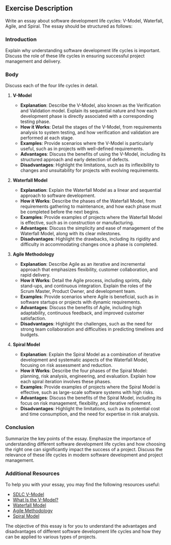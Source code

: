 ## Exercise Description

Write an essay about software development life cycles: V-Model, Waterfall, Agile, and Spiral. The essay should be structured as follows:

### Introduction

Explain why understanding software development life cycles is important. Discuss the role of these life cycles in ensuring successful project management and delivery.

### Body

Discuss each of the four life cycles in detail.

1. **V-Model**

   - **Explanation**: Describe the V-Model, also known as the Verification and Validation model. Explain its sequential nature and how each development phase is directly associated with a corresponding testing phase.
   - **How it Works**: Detail the stages of the V-Model, from requirements analysis to system testing, and how verification and validation are performed at each stage.
   - **Examples**: Provide scenarios where the V-Model is particularly useful, such as in projects with well-defined requirements.
   - **Advantages**: Discuss the benefits of using the V-Model, including its structured approach and early detection of defects.
   - **Disadvantages**: Highlight the limitations, such as its inflexibility to changes and unsuitability for projects with evolving requirements.

2. **Waterfall Model**

   - **Explanation**: Explain the Waterfall Model as a linear and sequential approach to software development.
   - **How it Works**: Describe the phases of the Waterfall Model, from requirements gathering to maintenance, and how each phase must be completed before the next begins.
   - **Examples**: Provide examples of projects where the Waterfall Model is effective, such as in construction or manufacturing.
   - **Advantages**: Discuss the simplicity and ease of management of the Waterfall Model, along with its clear milestones.
   - **Disadvantages**: Highlight the drawbacks, including its rigidity and difficulty in accommodating changes once a phase is completed.

3. **Agile Methodology**

   - **Explanation**: Describe Agile as an iterative and incremental approach that emphasizes flexibility, customer collaboration, and rapid delivery.
   - **How it Works**: Detail the Agile process, including sprints, daily stand-ups, and continuous integration. Explain the roles of the Scrum Master, Product Owner, and development team.
   - **Examples**: Provide scenarios where Agile is beneficial, such as in software startups or projects with dynamic requirements.
   - **Advantages**: Discuss the benefits of Agile, including high adaptability, continuous feedback, and improved customer satisfaction.
   - **Disadvantages**: Highlight the challenges, such as the need for strong team collaboration and difficulties in predicting timelines and budgets.

4. **Spiral Model**

   - **Explanation**: Explain the Spiral Model as a combination of iterative development and systematic aspects of the Waterfall Model, focusing on risk assessment and reduction.
   - **How it Works**: Describe the four phases of the Spiral Model: planning, risk analysis, engineering, and evaluation. Explain how each spiral iteration involves these phases.
   - **Examples**: Provide examples of projects where the Spiral Model is effective, such as large-scale software systems with high risks.
   - **Advantages**: Discuss the benefits of the Spiral Model, including its focus on risk management, flexibility, and iterative refinement.
   - **Disadvantages**: Highlight the limitations, such as its potential cost and time consumption, and the need for expertise in risk analysis.

### Conclusion

Summarize the key points of the essay. Emphasize the importance of understanding different software development life cycles and how choosing the right one can significantly impact the success of a project. Discuss the relevance of these life cycles in modern software development and project management.

### Additional Resources

To help you with your essay, you may find the following resources useful:

- [SDLC V-Model](https://www.geeksforgeeks.org/software-engineering-sdlc-v-model/)
- [What Is the V-Model?](https://builtin.com/software-engineering-perspectives/v-model)
- [Waterfall Model](https://www.geeksforgeeks.org/software-engineering-waterfall-model/)
- [Agile Methodology](https://www.atlassian.com/agile)
- [Spiral Model](https://www.tutorialspoint.com/sdlc/sdlc_spiral_model.htm)

The objective of this essay is for you to understand the advantages and disadvantages of different software development life cycles and how they can be applied to various types of projects.